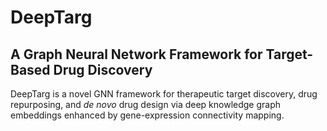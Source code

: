 # DeepTarg
## A Graph Neural Network Framework for Target-Based Drug Discovery
DeepTarg is a novel GNN framework for therapeutic target discovery, drug repurposing, and _de novo_ drug design via deep knowledge graph embeddings enhanced by gene-expression connectivity mapping.
